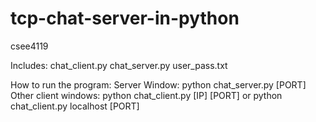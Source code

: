 tcp-chat-server-in-python
=========================

csee4119

Includes: 
	chat_client.py
	chat_server.py
	user_pass.txt

How to run the program:
	Server Window:
		python chat_server.py [PORT]
	Other client windows:
		python chat_client.py [IP] [PORT]
		or
		python chat_client.py localhost [PORT]
